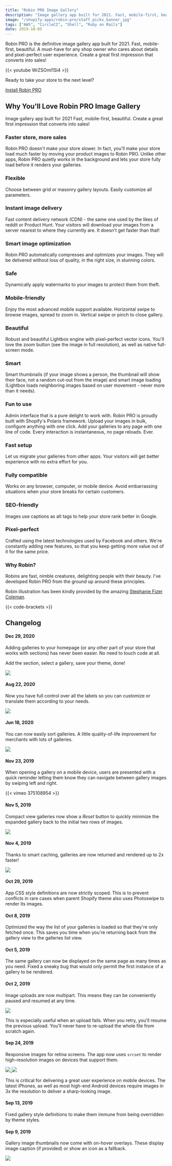 ```yaml
---
title: "Robin PRO Image Gallery"
description: "Image gallery app built for 2021. Fast, mobile-first, beautiful. Create a great first impression that converts into sales!"
image: "/shopify-apps/robin-pro/staff_picks_banner.jpg"
tags: ["AWS", "CircleCI", "Shell", "Ruby on Rails"]
date: 2019-10-05
---
```


<p class="app__content--pitch">
  Robin PRO is the definitive image gallery app built for 2021. Fast,
  mobile-first, beautiful. A must-have for any shop owner who cares about
  details and pixel-perfect user experience. Create a great first impression
  that converts into sales!
</p>

{{< youtube WrZSOml1Si4 >}}

<p class="app__content--pitch">
  Ready to take your store to the next level?
</p>

<div class="text-center app__cta--wrapper">
  <a title="Robin PRO Image Gallery" href="https://apps.shopify.com/robin-pro-image-gallery" target="_blank" rel="noopener" class="app__cta">Install Robin PRO</a>
</div>

## Why You'll Love Robin PRO Image Gallery

Image gallery app built for 2021
Fast, mobile-first, beautiful. Create a great first impression that converts into sales!

### Faster store, more sales

Robin PRO doesn't make your store slower. In fact, you'll make your store load much faster by moving your product images to Robin PRO. Unlike other apps, Robin PRO quietly works in the background and lets your store fully load before it renders your galleries.

### Flexible

Choose between grid or masonry gallery layouts. Easily customize all parameters.

### Instant image delivery

Fast content delivery network (CDN) - the same one used by the likes of reddit or Product Hunt. Your visitors will download your images from a server nearest to where they currently are. It doesn't get faster than that!

### Smart image optimization

Robin PRO automatically compresses and optimizes your images. They will be delivered without loss of quality, in the right size, in stunning colors.

### Safe

Dynamically apply watermarks to your images to protect them from theft.

### Mobile-friendly

Enjoy the most advanced mobile support available. Horizontal swipe to browse images, spread to zoom in. Vertical swipe or pinch to close gallery.

### Beautiful

Robust and beautiful Lightbox engine with pixel-perfect vector icons. You'll love the zoom button (see the image in full resolution), as well as native full-screen mode.

### Smart

Smart thumbnails (if your image shows a person, the thumbnail will show their face, not a random cut-out from the image) and smart image loading (Lightbox loads neighboring images based on user movement - never more than it needs).

### Fun to use

Admin interface that is a pure delight to work with. Robin PRO is proudly built with Shopify's Polaris framework. Upload your images in bulk, configure anything with one click. Add your galleries to any page with one line of code. Every interaction is instantaneous, no page reloads. Ever.

### Fast setup

Let us migrate your galleries from other apps. Your visitors will get better experience with no extra effort for you.

### Fully compatible

Works on any browser, computer, or mobile device. Avoid embarrassing situations when your store breaks for certain customers.

### SEO-friendly

Images use captions as alt tags to help your store rank better in Google.

### Pixel-perfect

Crafted using the latest technologies used by Facebook and others. We're constantly adding new features, so that you keep getting more value out of it for the same price.

### Why Robin?

Robins are fast, nimble creatures, delighting people with their beauty. I've developed Robin PRO from the ground up around these principles.

Robin illustration has been kindly provided by the amazing <a href="http://stephaniefizercoleman.com/" target="_blank" rel="noopener">Stephanie Fizer Coleman</a>.

{{< code-brackets >}}

## Changelog

#### Dec 29, 2020

Adding galleries to your homepage (or any other part of your store that works with sections)
has never been easier. No need to touch code at all.

Add the section, select a gallery, save your theme, done!

<a class="app__thumbnail--link" alt="multipart image gallery uploads"
   href="/shopify-apps/robin-pro/sections.gif">
<img src="/shopify-apps/robin-pro/sections.gif" class="app__thumbnail">
</a>

#### Aug 22, 2020

Now you have full control over all the labels so you can customize or translate them according to your needs.

<a class="app__thumbnail--link" alt="multipart image gallery uploads"
   href="/shopify-apps/robin-pro/labels.gif">
<img src="/shopify-apps/robin-pro/labels.gif" class="app__thumbnail">
</a>

#### Jun 18, 2020

You can now easily sort galleries. A little quality-of-life improvement for merchants with lots of galleries.

<a class="app__thumbnail--link" alt="multipart image gallery uploads"
   href="/shopify-apps/robin-pro/galleries_sort.gif">
<img src="/shopify-apps/robin-pro/galleries_sort.gif" class="app__thumbnail">
</a>

#### Nov 23, 2019

When opening a gallery on a mobile device, users are presented with a quick
reminder letting them know they can navigate between gallery images
by swiping left and right.

{{< vimeo 375108954 >}}

#### Nov 5, 2019

Compact view galleries now show a _Reset_ button to quickly minimize the expanded
gallery back to the initial two rows of images.

<a class="app__thumbnail--link" alt="gallery reset button"
   href="/shopify-apps/robin-pro/reset.png">
<img src="/shopify-apps/robin-pro/reset.png" class="app__thumbnail">
</a>

#### Nov 4, 2019

Thanks to smart caching, galleries are now returned and rendered up to 2x faster!

<a class="app__thumbnail--link" alt="faster gallery response with caching"
   href="/shopify-apps/robin-pro/caching.png">
<img src="/shopify-apps/robin-pro/caching.png" class="app__thumbnail">
</a>

#### Oct 29, 2019

App CSS style definitions are now strictly scoped. This is to prevent conflicts in rare
cases when parent Shopify theme also uses Photoswipe to render its images.

#### Oct 8, 2019

Optimized the way the list of your galleries is loaded so that they're only
fetched once. This saves you time when you're returning back from the gallery view
to the galleries list view.

#### Oct 5, 2019

The same gallery can now be displayed on the same page as many times as you need.
Fixed a sneaky bug that would only permit the first instance of a gallery to
be rendered.

#### Oct 2, 2019

Image uploads are now multipart. This means they can be conveniently paused
and resumed at any time.

<a class="app__thumbnail--link" alt="multipart image gallery uploads"
   href="/shopify-apps/robin-pro/multipart.gif">
<img src="/shopify-apps/robin-pro/multipart.gif" class="app__thumbnail">
</a>

This is especially useful when an upload fails. When you retry, you'll resume
the previous upload. You'll never have to re-upload the whole file from scratch
again.

#### Sep 24, 2019

Responsive images for retina screens. The app now uses `srcset` to render
high-resolution images on devices that support them.

<a class="app__thumbnail--link" alt="responsive images retina before"
  href="https://aebscdbgsm.cloudimg.io/v7/_klimoio_/robin-pro/before_gallery.png">
<img src="https://aebscdbgsm.cloudimg.io/v7/_klimoio_/robin-pro/before_gallery.png?w=250&h=250" class="app__thumbnail">
</a>
<a class="app__thumbnail--link" alt="responsive images retina after"
  href="https://aebscdbgsm.cloudimg.io/v7/_klimoio_/robin-pro/after_gallery.png">
<img src="https://aebscdbgsm.cloudimg.io/v7/_klimoio_/robin-pro/after_gallery.png?w=250&h=250" class="app__thumbnail">
</a>

This is critical for delivering a great user experience on mobile devices. The
latest iPhones, as well as most high-end Android devices require images in 3x the
resolution to deliver a sharp-looking image.

#### Sep 13, 2019

Fixed gallery style definitions to make them immune from being overridden by theme styles.

#### Sep 9, 2019

Gallery image thumbnails now come with on-hover overlays. These display image
caption (if provided) or show an icon as a fallback.

<a class="app__thumbnail--link" alt="image gallery thumbnail overlay"
href="/shopify-apps/robin-pro/overlay.gif">
<img src="/shopify-apps/robin-pro/overlay.gif" class="app__thumbnail">
</a>
